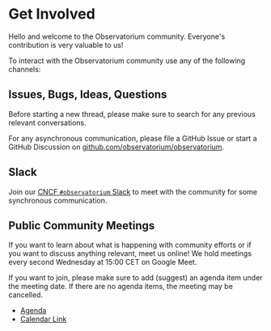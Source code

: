 # Get Involved

Hello and welcome to the Observatorium community. Everyone's contribution is very valuable to us!

To interact with the Observatorium community use any of the following channels:

## Issues, Bugs, Ideas, Questions

Before starting a new thread, please make sure to search for any previous relevant conversations.

For any asynchronous communication, please file a GitHub Issue or start a GitHub Discussion on [github.com/observatorium/observatorium](https://github.com/observatorium/observatorium).

## Slack

Join our [CNCF `#observatorium` Slack](https://cloud-native.slack.com) to meet with the community for some synchronous communication.

## Public Community Meetings

If you want to learn about what is happening with community efforts or if you want to discuss anything relevant, meet us online! We hold meetings every second Wednesday at 15:00 CET on Google Meet.

If you want to join, please make sure to add (suggest) an agenda item under the meeting date. If there are no agenda items, the meeting may be cancelled.

* [Agenda](https://docs.google.com/document/d/1jLvOH0Lllt-ShXVgWeeHBGPb3ZuagirabD_hbq41EKs/edit)
* [Calendar Link](https://calendar.google.com/calendar/u/0?cid=dmMyNzRoZDBqbjdoMjJkbTNuY28xMzY0ZDhAZ3JvdXAuY2FsZW5kYXIuZ29vZ2xlLmNvbQ)
